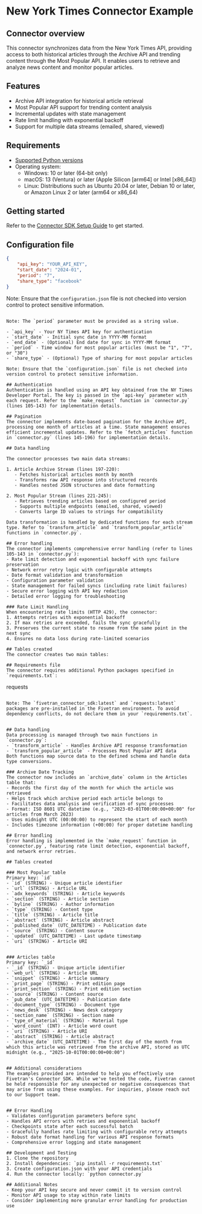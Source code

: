 # New York Times Connector Example

## Connector overview
This connector synchronizes data from the New York Times API, providing access to both historical articles through the Archive API and trending content through the Most Popular API. It enables users to retrieve and analyze news content and monitor popular articles.

## Features
- Archive API integration for historical article retrieval
- Most Popular API support for trending content analysis
- Incremental updates with state management
- Rate limit handling with exponential backoff
- Support for multiple data streams (emailed, shared, viewed)

## Requirements
- [Supported Python versions](https://github.com/fivetran/fivetran_connector_sdk/blob/main/README.md#requirements)   
- Operating system:
  - Windows: 10 or later (64-bit only)
  - macOS: 13 (Ventura) or later (Apple Silicon [arm64] or Intel [x86_64])
  - Linux: Distributions such as Ubuntu 20.04 or later, Debian 10 or later, or Amazon Linux 2 or later (arm64 or x86_64)

## Getting started
Refer to the [Connector SDK Setup Guide](https://fivetran.com/docs/connectors/connector-sdk/setup-guide) to get started.

## Configuration file
```json
{
    "api_key": "YOUR_API_KEY",
    "start_date": "2024-01",
    "period": "7",
    "share_type": "facebook"
}
```

Note: Ensure that the `configuration.json` file is not checked into version control to protect sensitive information.
```

Note: The `period` parameter must be provided as a string value.

- `api_key` - Your NY Times API key for authentication
- `start_date` - Initial sync date in YYYY-MM format
- `end_date` - (Optional) End date for sync in YYYY-MM format
- `period` - Time window for most popular articles (must be "1", "7", or "30")
- `share_type` - (Optional) Type of sharing for most popular articles

Note: Ensure that the `configuration.json` file is not checked into version control to protect sensitive information.

## Authentication
Authentication is handled using an API key obtained from the NY Times Developer Portal. The key is passed in the `api-key` parameter with each request. Refer to the `make_request` function in `connector.py` (lines 105-143) for implementation details.

## Pagination
The connector implements date-based pagination for the Archive API, processing one month of articles at a time. State management ensures efficient incremental updates. Refer to the `fetch_articles` function in `connector.py` (lines 145-196) for implementation details.

## Data handling

The connector processes two main data streams:

1. Article Archive Stream (lines 197-220):
   - Fetches historical articles month by month
   - Transforms raw API response into structured records
   - Handles nested JSON structures and date formatting

2. Most Popular Stream (lines 221-245):
   - Retrieves trending articles based on configured period
   - Supports multiple endpoints (emailed, shared, viewed)
   - Converts large ID values to strings for compatibility

Data transformation is handled by dedicated functions for each stream type. Refer to `transform_article` and `transform_popular_article` functions in `connector.py`.

## Error handling
The connector implements comprehensive error handling (refer to lines 105-143 in `connector.py`):
- Rate limit detection and exponential backoff with sync failure preservation
- Network error retry logic with configurable attempts
- Date format validation and transformation
- Configuration parameter validation
- State management for failed syncs (including rate limit failures)
- Secure error logging with API key redaction
- Detailed error logging for troubleshooting

### Rate Limit Handling
When encountering rate limits (HTTP 429), the connector:
1. Attempts retries with exponential backoff
2. If max retries are exceeded, fails the sync gracefully
3. Preserves the current state to resume from the same point in the next sync
4. Ensures no data loss during rate-limited scenarios

## Tables created
The connector creates two main tables:

## Requirements file
The connector requires additional Python packages specified in `requirements.txt`:

```
requests
```

Note: The `fivetran_connector_sdk:latest` and `requests:latest` packages are pre-installed in the Fivetran environment. To avoid dependency conflicts, do not declare them in your `requirements.txt`.


## Data handling
Data processing is managed through two main functions in `connector.py`:
- `transform_article` - Handles Archive API response transformation
- `transform_popular_article` - Processes Most Popular API data
Both functions map source data to the defined schema and handle data type conversions.

### Archive Date Tracking
The connector now includes an `archive_date` column in the Articles table that:
- Records the first day of the month for which the article was retrieved
- Helps track which archive period each article belongs to
- Facilitates data analysis and verification of sync processes
- Format: ISO 8601 UTC datetime (e.g., "2023-03-01T00:00:00+00:00" for articles from March 2023)
- Uses midnight UTC (00:00:00) to represent the start of each month
- Includes timezone information (+00:00) for proper datetime handling

## Error handling
Error handling is implemented in the `make_request` function in `connector.py`, featuring rate limit detection, exponential backoff, and network error retries.

## Tables created

### Most Popular table
Primary key: `id`
- `id` (STRING) - Unique article identifier
- `url` (STRING) - Article URL
- `adx_keywords` (STRING) - Article keywords
- `section` (STRING) - Article section
- `byline` (STRING) - Author information
- `type` (STRING) - Content type
- `title` (STRING) - Article title
- `abstract` (STRING) - Article abstract
- `published_date` (UTC_DATETIME) - Publication date
- `source` (STRING) - Content source
- `updated` (UTC_DATETIME) - Last update timestamp
- `uri` (STRING) - Article URI


### Articles table
Primary key: `_id`
- `_id` (STRING) - Unique article identifier
- `web_url` (STRING) - Article URL
- `snippet` (STRING) - Article summary
- `print_page` (STRING) - Print edition page
- `print_section` (STRING) - Print edition section
- `source` (STRING) - Content source
- `pub_date` (UTC_DATETIME) - Publication date
- `document_type` (STRING) - Document type
- `news_desk` (STRING) - News desk category
- `section_name` (STRING) - Section name
- `type_of_material` (STRING) - Material type
- `word_count` (INT) - Article word count
- `uri` (STRING) - Article URI
- `abstract` (STRING) - Article abstract
- `archive_date` (UTC_DATETIME) - The first day of the month from which this article was retrieved from the archive API, stored as UTC midnight (e.g., "2025-10-01T00:00:00+00:00")


## Additional considerations
The examples provided are intended to help you effectively use Fivetran's Connector SDK. While we've tested the code, Fivetran cannot be held responsible for any unexpected or negative consequences that may arise from using these examples. For inquiries, please reach out to our Support team.


## Error Handling
- Validates configuration parameters before sync
- Handles API errors with retries and exponential backoff
- Checkpoints state after each successful batch
- Gracefully handles rate limiting with configurable retry attempts
- Robust date format handling for various API response formats
- Comprehensive error logging and state management

## Development and Testing
1. Clone the repository
2. Install dependencies: `pip install -r requirements.txt`
3. Create configuration.json with your API credentials
4. Run the connector locally: `python connector.py`

## Additional Notes
- Keep your API key secure and never commit it to version control
- Monitor API usage to stay within rate limits
- Consider implementing more granular error handling for production use